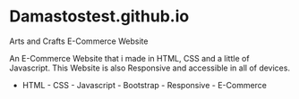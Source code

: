 # Damastostest.github.io
Arts and Crafts E-Commerce Website

An E-Commerce Website that i made in HTML, CSS and a little of Javascript. 
This Website is also Responsive and accessible in all of devices. 
<!----- Skills/Languages Used ----->
- HTML - CSS - Javascript - Bootstrap - Responsive - E-Commerce
